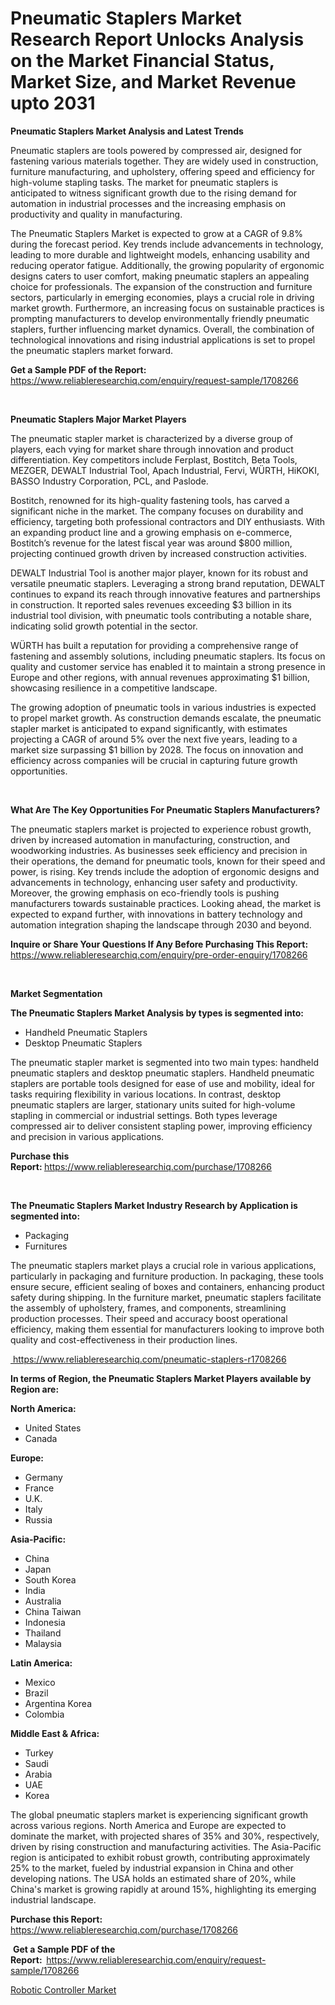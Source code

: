 <p><h1>Pneumatic Staplers Market Research Report Unlocks Analysis on the Market Financial Status, Market Size, and Market Revenue upto 2031</h1></p><p><strong>Pneumatic Staplers Market Analysis and Latest Trends</strong></p>
<p><p>Pneumatic staplers are tools powered by compressed air, designed for fastening various materials together. They are widely used in construction, furniture manufacturing, and upholstery, offering speed and efficiency for high-volume stapling tasks. The market for pneumatic staplers is anticipated to witness significant growth due to the rising demand for automation in industrial processes and the increasing emphasis on productivity and quality in manufacturing.</p><p>The Pneumatic Staplers Market is expected to grow at a CAGR of 9.8% during the forecast period. Key trends include advancements in technology, leading to more durable and lightweight models, enhancing usability and reducing operator fatigue. Additionally, the growing popularity of ergonomic designs caters to user comfort, making pneumatic staplers an appealing choice for professionals. The expansion of the construction and furniture sectors, particularly in emerging economies, plays a crucial role in driving market growth. Furthermore, an increasing focus on sustainable practices is prompting manufacturers to develop environmentally friendly pneumatic staplers, further influencing market dynamics. Overall, the combination of technological innovations and rising industrial applications is set to propel the pneumatic staplers market forward.</p></p>
<p><strong>Get a Sample PDF of the Report:&nbsp;</strong> <a href="https://www.reliableresearchiq.com/enquiry/request-sample/1708266?utm_campaign=1581&utm_medium=2&utm_source=Github&utm_content=ia&utm_term=27122024&utm_id=pneumatic-staplers">https://www.reliableresearchiq.com/enquiry/request-sample/1708266</a></p>
<p>&nbsp;</p>
<p><strong>Pneumatic Staplers Major Market Players</strong></p>
<p><p>The pneumatic stapler market is characterized by a diverse group of players, each vying for market share through innovation and product differentiation. Key competitors include Ferplast, Bostitch, Beta Tools, MEZGER, DEWALT Industrial Tool, Apach Industrial, Fervi, WÜRTH, HiKOKI, BASSO Industry Corporation, PCL, and Paslode.</p><p>Bostitch, renowned for its high-quality fastening tools, has carved a significant niche in the market. The company focuses on durability and efficiency, targeting both professional contractors and DIY enthusiasts. With an expanding product line and a growing emphasis on e-commerce, Bostitch’s revenue for the latest fiscal year was around $800 million, projecting continued growth driven by increased construction activities.</p><p>DEWALT Industrial Tool is another major player, known for its robust and versatile pneumatic staplers. Leveraging a strong brand reputation, DEWALT continues to expand its reach through innovative features and partnerships in construction. It reported sales revenues exceeding $3 billion in its industrial tool division, with pneumatic tools contributing a notable share, indicating solid growth potential in the sector.</p><p>WÜRTH has built a reputation for providing a comprehensive range of fastening and assembly solutions, including pneumatic staplers. Its focus on quality and customer service has enabled it to maintain a strong presence in Europe and other regions, with annual revenues approximating $1 billion, showcasing resilience in a competitive landscape.</p><p>The growing adoption of pneumatic tools in various industries is expected to propel market growth. As construction demands escalate, the pneumatic stapler market is anticipated to expand significantly, with estimates projecting a CAGR of around 5% over the next five years, leading to a market size surpassing $1 billion by 2028. The focus on innovation and efficiency across companies will be crucial in capturing future growth opportunities.</p></p>
<p>&nbsp;</p>
<p><strong>What Are The Key Opportunities For Pneumatic Staplers Manufacturers?</strong></p>
<p><p>The pneumatic staplers market is projected to experience robust growth, driven by increased automation in manufacturing, construction, and woodworking industries. As businesses seek efficiency and precision in their operations, the demand for pneumatic tools, known for their speed and power, is rising. Key trends include the adoption of ergonomic designs and advancements in technology, enhancing user safety and productivity. Moreover, the growing emphasis on eco-friendly tools is pushing manufacturers towards sustainable practices. Looking ahead, the market is expected to expand further, with innovations in battery technology and automation integration shaping the landscape through 2030 and beyond.</p></p>
<p><strong>Inquire or Share Your Questions If Any Before Purchasing This Report:</strong> <a href="https://www.reliableresearchiq.com/enquiry/pre-order-enquiry/1708266?utm_campaign=1581&utm_medium=2&utm_source=Github&utm_content=ia&utm_term=27122024&utm_id=pneumatic-staplers">https://www.reliableresearchiq.com/enquiry/pre-order-enquiry/1708266</a></p>
<p>&nbsp;</p>
<p><strong>Market Segmentation</strong></p>
<p><strong>The Pneumatic Staplers Market Analysis by types is segmented into:</strong></p>
<p><ul><li>Handheld Pneumatic Staplers</li><li>Desktop Pneumatic Staplers</li></ul></p>
<p><p>The pneumatic stapler market is segmented into two main types: handheld pneumatic staplers and desktop pneumatic staplers. Handheld pneumatic staplers are portable tools designed for ease of use and mobility, ideal for tasks requiring flexibility in various locations. In contrast, desktop pneumatic staplers are larger, stationary units suited for high-volume stapling in commercial or industrial settings. Both types leverage compressed air to deliver consistent stapling power, improving efficiency and precision in various applications.</p></p>
<p><strong>Purchase this Report:&nbsp;</strong><a href="https://www.reliableresearchiq.com/purchase/1708266?utm_campaign=1581&utm_medium=2&utm_source=Github&utm_content=ia&utm_term=27122024&utm_id=pneumatic-staplers">https://www.reliableresearchiq.com/purchase/1708266</a></p>
<p>&nbsp;</p>
<p><strong>The Pneumatic Staplers Market Industry Research by Application is segmented into:</strong></p>
<p><ul><li>Packaging</li><li>Furnitures</li></ul></p>
<p><p>The pneumatic staplers market plays a crucial role in various applications, particularly in packaging and furniture production. In packaging, these tools ensure secure, efficient sealing of boxes and containers, enhancing product safety during shipping. In the furniture market, pneumatic staplers facilitate the assembly of upholstery, frames, and components, streamlining production processes. Their speed and accuracy boost operational efficiency, making them essential for manufacturers looking to improve both quality and cost-effectiveness in their production lines.</p></p>
<p><a href="https://www.reliableresearchiq.com/pneumatic-staplers-r1708266?utm_campaign=1581&utm_medium=2&utm_source=Github&utm_content=ia&utm_term=27122024&utm_id=pneumatic-staplers">&nbsp;https://www.reliableresearchiq.com/pneumatic-staplers-r1708266</a></p>
<p><strong>In terms of Region, the Pneumatic Staplers Market Players available by Region are:</strong></p>
<p>
    <p> <strong> North America: </strong>
        <ul>
            <li>United States</li>
            <li>Canada</li>
        </ul>
        </p> 
    <p> <strong> Europe: </strong>
        <ul>
            <li>Germany</li>
            <li>France</li>
            <li>U.K.</li>
            <li>Italy</li>
            <li>Russia</li>
        </ul>
        </p> 
    <p> <strong> Asia-Pacific: </strong>
        <ul>
            <li>China</li>
            <li>Japan</li>
            <li>South Korea</li>
            <li>India</li>
            <li>Australia</li>
            <li>China Taiwan</li>
            <li>Indonesia</li>
            <li>Thailand</li>
            <li>Malaysia</li>
        </ul>
        </p> 
    <p> <strong> Latin America: </strong>
        <ul>
            <li>Mexico</li>
            <li>Brazil</li>
            <li>Argentina Korea</li>
            <li>Colombia</li>
        </ul>
        </p> 
    <p> <strong> Middle East & Africa: </strong>
        <ul>
            <li>Turkey</li>
            <li>Saudi</li>
            <li>Arabia</li>
            <li>UAE</li>
            <li>Korea</li>
        </ul>
    </p>
    </p>
<p><p>The global pneumatic staplers market is experiencing significant growth across various regions. North America and Europe are expected to dominate the market, with projected shares of 35% and 30%, respectively, driven by rising construction and manufacturing activities. The Asia-Pacific region is anticipated to exhibit robust growth, contributing approximately 25% to the market, fueled by industrial expansion in China and other developing nations. The USA holds an estimated share of 20%, while China's market is growing rapidly at around 15%, highlighting its emerging industrial landscape.</p></p>
<p><strong>Purchase this Report: </strong><a href="https://www.reliableresearchiq.com/purchase/1708266?utm_campaign=1581&utm_medium=2&utm_source=Github&utm_content=ia&utm_term=27122024&utm_id=pneumatic-staplers">https://www.reliableresearchiq.com/purchase/1708266</a></p>
<p>&nbsp;<strong>Get a Sample PDF of the Report:&nbsp;&nbsp;</strong><a href="https://www.reliableresearchiq.com/enquiry/request-sample/1708266?utm_campaign=1581&utm_medium=2&utm_source=Github&utm_content=ia&utm_term=27122024&utm_id=pneumatic-staplers">https://www.reliableresearchiq.com/enquiry/request-sample/1708266</a></p>
<p><strong></strong></p>
<p><p><a href="https://github.com/willjis/Market-Research-Report-List-1/blob/main/robotic-controller-market.md?utm_campaign=1581&utm_medium=2&utm_source=Github&utm_content=ia&utm_term=27122024&utm_id=pneumatic-staplers">Robotic Controller Market</a></p></p>